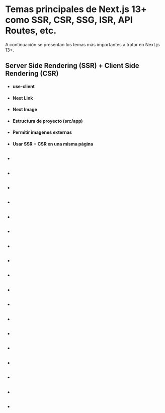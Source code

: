 #  Temas principales de Next.js 13+ como SSR, CSR, SSG, ISR, API Routes, etc.
A continuación se presentan los temas más importantes a tratar en Next.js 13+.

## Server Side Rendering (SSR) + Client Side Rendering (CSR)
- #### use-client
- #### Next Link
- #### Next Image
- #### Estructura de proyecto (src/app)
- #### Permitir imagenes externas
- #### Usar SSR + CSR en una misma página


## 
- #### 
- #### 
- #### 
- #### 
- #### 
- #### 


## 
- #### 
- #### 
- #### 
- #### 
- #### 
- #### 


## 
- #### 
- #### 
- #### 
- #### 
- #### 
- #### 